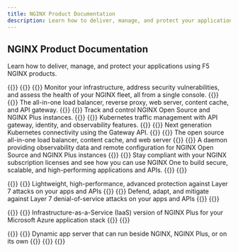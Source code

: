 ```yaml
---
title: NGINX Product Documentation
description: Learn how to deliver, manage, and protect your applications using F5 NGINX products.
---
```


## NGINX Product Documentation 
Learn how to deliver, manage, and protect your applications using F5 NGINX products. 

{{<card-layout>}}
  {{<card-section showAsCards="true" title="NGINX One">}}
    {{<card title="NGINX One Console" titleUrl="nginx-one/" brandIcon="NGINX-One-product-icon.svg" isLanding="true">}}
      Monitor your infrastructure, address security vulnerabilities, and assess the health of your NGINX fleet, all from a single console.
    {{</card >}}
    {{<card title="NGINX Plus" titleUrl="nginx/" brandIcon="NGINX-Plus-product-icon-RGB.svg" isLanding="true">}}
      The all-in-one load balancer, reverse proxy, web server, content cache, and API gateway.
    {{</card >}}
    {{<card title="NGINX Instance Manager" titleUrl="nginx-instance-manager/" brandIcon="NGINX-Instance-Manager-product-icon.svg" isLanding="true">}}
      Track and control NGINX Open Source and NGINX Plus instances.
    {{</card >}}
    {{<card title="NGINX Ingress Controller" titleUrl="nginx-ingress-controller/" brandIcon="NGINX-Ingress-Controller-product-icon.svg" isLanding="true">}}
      Kubernetes traffic management with API gateway, identity, and observability features.
    {{</card >}}
    {{<card title="NGINX Gateway Fabric" titleUrl="nginx-gateway-fabric/" brandIcon="NGINX-Gateway-Fabric-product-icon.svg" isLanding="true">}}
      Next generation Kubernetes connectivity using the Gateway API.
    {{</card >}}
    {{<card title="NGINX Open Source" titleUrl="https://nginx.org/en/docs/" brandIcon="NGINX-product-icon.svg" isLanding="true">}}
      The open source all-in-one load balancer, content cache, and web server
    {{</card >}}
    {{<card title="NGINX Agent" titleUrl="nginx-agent/" brandIcon="NGINX-product-icon.svg" isLanding="true">}}
      A daemon providing observability data and remote configuration for NGINX Open Source and NGINX Plus instances
    {{</card >}}
    {{<card title="Subscription Licensing & Solutions" titleUrl="solutions/" brandIcon="NGINX-product-icon.svg" isLanding="true">}}
      Stay compliant with your NGINX subscription licenses and see how you can use NGINX One to build secure, scalable, and high-performing applications and APIs.
    {{</card >}}
  {{</card-section>}}

  {{<card-section showAsCards="true" title="NGINX App Protect">}}
    {{<card title="NGINX App Protect WAF" titleUrl="nginx-app-protect-waf/" brandIcon="NGINX-App-Protect-WAF-product-icon.svg" isLanding="true">}}
      Lightweight, high-performance, advanced protection against Layer 7 attacks on your apps and APIs
    {{</card >}}
    {{<card title="NGINX App Protect DoS" titleUrl="nginx-app-protect-dos/" brandIcon="NGINX-App-Protect-DoS-product-icon.svg" isLanding="true">}}
      Defend, adapt, and mitigate against Layer 7 denial-of-service attacks on your apps and APIs
    {{</card >}}
  {{</card-section>}}

  {{<card-section showAsCards="true" title="NGINX as a Service">}}
    {{<card title="NGINX as a Service for Azure" titleUrl="nginxaas/azure/" brandIcon="NGINX-for-Azure-product-icon.png" isLanding="true">}}
      Infrastructure-as-a-Service (IaaS) version of NGINX Plus for your Microsoft Azure application stack
    {{</card >}}
  {{</card-section>}}

  {{<card-section showAsCards="true" title="More NGINX Products">}}
    {{<card title="NGINX Unit" titleUrl="https://unit.nginx.org/" brandIcon="NGINX-product-icon.svg" isLanding="true">}}
      Dynamic app server that can run beside NGINX, NGINX Plus, or on its own
    {{</card >}}
  {{</card-section>}}
{{</card-layout>}}